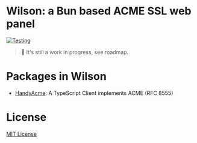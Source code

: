 # Wilson: a Bun based ACME SSL web panel

[![Testing](https://github.com/shiny/Wilson/actions/workflows/testing.yml/badge.svg)](https://github.com/shiny/Wilson/actions/workflows/testing.yml)

> 🚧 It's still a work in progress, see roadmap.

# Packages in Wilson

- [HandyAcme](https://wilson.vercel.app/): A TypeScript Client implements ACME (RFC 8555) 

# License

[MIT License](https://github.com/shiny/Wilson/blob/experimental/LICENSE) 
